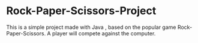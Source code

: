 # Rock-Paper-Scissors-Project
This is a simple project made with Java , based on the popular game Rock-Paper-Scissors. A player will compete against the computer.
